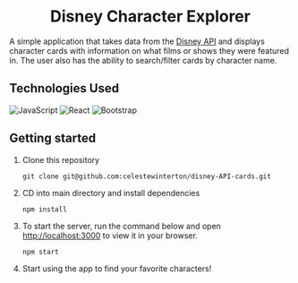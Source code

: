 <h1 align="center">Disney Character Explorer</h1>

A simple application that takes data from the [Disney API](https://disneyapi.dev/) and displays character cards with information on what films or shows they were featured in. The user also has the ability to search/filter cards by character name.

## Technologies Used

![JavaScript](https://img.shields.io/badge/javascript-%23323330.svg?style=for-the-badge&logo=javascript&logoColor=%23F7DF1E)
![React](https://img.shields.io/badge/React-20232A?style=for-the-badge&logo=react&logoColor=61DAFB)
![Bootstrap](https://img.shields.io/badge/Bootstrap-%23563D7C.svg?logo=bootstrap&style=for-the-badge&logoColor=white)

## Getting started

1. Clone this repository

   `git clone git@github.com:celestewinterton/disney-API-cards.git`

2. CD into main directory and install dependencies

   `npm install`

3. To start the server, run the command below and open [http://localhost:3000](http://localhost:3000) to view it in your browser.

   `npm start`

4. Start using the app to find your favorite characters!  
